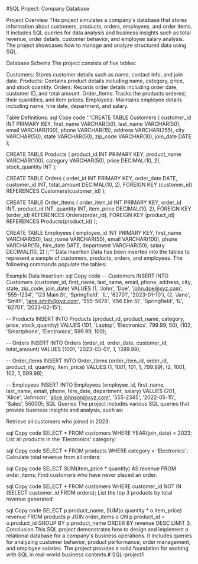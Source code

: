 #SQL Project: Company Database



Project Overview
This project simulates a company's database that stores information about customers, products, orders, employees, and order items. It includes SQL queries for data analysis and business insights such as total revenue, order details, customer behavior, and employee salary analysis. The project showcases how to manage and analyze structured data using SQL.

Database Schema
The project consists of five tables:

Customers: Stores customer details such as name, contact info, and join date.
Products: Contains product details including name, category, price, and stock quantity.
Orders: Records order details including order date, customer ID, and total amount.
Order_Items: Tracks the products ordered, their quantities, and item prices.
Employees: Maintains employee details including name, hire date, department, and salary.

Table Definitions:
sql
Copy code
'''CREATE TABLE Customers (
    customer_id INT PRIMARY KEY,
    first_name VARCHAR(50),
    last_name VARCHAR(50),
    email VARCHAR(100),
    phone VARCHAR(15),
    address VARCHAR(255),
    city VARCHAR(50),
    state VARCHAR(50),
    zip_code VARCHAR(10),
    join_date DATE
);

CREATE TABLE Products (
    product_id INT PRIMARY KEY,
    product_name VARCHAR(100),
    category VARCHAR(50),
    price DECIMAL(10, 2),
    stock_quantity INT
);

CREATE TABLE Orders (
    order_id INT PRIMARY KEY,
    order_date DATE,
    customer_id INT,
    total_amount DECIMAL(10, 2),
    FOREIGN KEY (customer_id) REFERENCES Customers(customer_id)
);

CREATE TABLE Order_Items (
    order_item_id INT PRIMARY KEY,
    order_id INT,
    product_id INT,
    quantity INT,
    item_price DECIMAL(10, 2),
    FOREIGN KEY (order_id) REFERENCES Orders(order_id),
    FOREIGN KEY (product_id) REFERENCES Products(product_id)
);

CREATE TABLE Employees (
    employee_id INT PRIMARY KEY,
    first_name VARCHAR(50),
    last_name VARCHAR(50),
    email VARCHAR(100),
    phone VARCHAR(15),
    hire_date DATE,
    department VARCHAR(50),
    salary DECIMAL(10, 2)
);'''
Data Insertion
Data has been inserted into the tables to represent a sample of customers, products, orders, and employees. The following commands populate the tables:

Example Data Insertion:
sql
Copy code
-- Customers
INSERT INTO Customers (customer_id, first_name, last_name, email, phone, address, city, state, zip_code, join_date)
VALUES (1, 'John', 'Doe', 'john.doe@xyz.com', '555-1234', '123 Main St', 'Springfield', 'IL', '62701', '2023-01-10'),
(2, 'Jane', 'Smith', 'jane.smith@xyz.com', '555-5678', '456 Elm St', 'Springfield', 'IL', '62701', '2023-02-15');

-- Products
INSERT INTO Products (product_id, product_name, category, price, stock_quantity)
VALUES (101, 'Laptop', 'Electronics', 799.99, 50), (102, 'Smartphone', 'Electronics', 599.99, 100);

-- Orders
INSERT INTO Orders (order_id, order_date, customer_id, total_amount)
VALUES (1001, '2023-03-01', 1, 1399.98);

-- Order_Items
INSERT INTO Order_Items (order_item_id, order_id, product_id, quantity, item_price)
VALUES (1, 1001, 101, 1, 799.99), (2, 1001, 102, 1, 599.99);

-- Employees
INSERT INTO Employees (employee_id, first_name, last_name, email, phone, hire_date, department, salary)
VALUES (201, 'Alice', 'Johnson', 'alice.johnson@xyz.com', '555-2345', '2022-05-15', 'Sales', 55000);
SQL Queries
The project includes various SQL queries that provide business insights and analysis, such as:

Retrieve all customers who joined in 2023:

sql
Copy code
SELECT * FROM customers WHERE YEAR(join_date) = 2023;
List all products in the 'Electronics' category:

sql
Copy code
SELECT * FROM products WHERE category = 'Electronics';
Calculate total revenue from all orders:

sql
Copy code
SELECT SUM(item_price * quantity) AS revenue FROM order_items;
Find customers who have never placed an order:

sql
Copy code
SELECT * FROM customers WHERE customer_id NOT IN (SELECT customer_id FROM orders);
List the top 3 products by total revenue generated:

sql
Copy code
SELECT p.product_name, SUM(o.quantity * o.item_price) revenue
FROM products p JOIN order_items o ON p.product_id = o.product_id
GROUP BY p.product_name ORDER BY revenue DESC LIMIT 3;
Conclusion
This SQL project demonstrates how to design and implement a relational database for a company's business operations. It includes queries for analyzing customer behavior, product performance, order management, and employee salaries. The project provides a solid foundation for working with SQL in real-world business contexts.# SQL-project1
